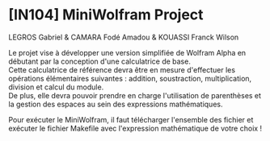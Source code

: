 # [IN104] MiniWolfram Project
LEGROS Gabriel & CAMARA Fodé Amadou & KOUASSI Franck Wilson  

Le projet vise à développer une version simplifiée de Wolfram Alpha en débutant par la conception d'une calculatrice de base.  
Cette calculatrice de référence devra être en mesure d'effectuer les opérations élémentaires suivantes : addition, soustraction, multiplication, division et calcul du module.  
De plus, elle devra pouvoir prendre en charge l'utilisation de parenthèses et la gestion des espaces au sein des expressions mathématiques.  

Pour exécuter le MiniWolfram, il faut télécharger l'ensemble des fichier et exécuter le fichier Makefile avec l'expression mathématique de votre choix !
